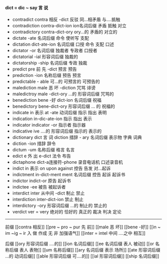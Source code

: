 #### dict = dic ~ say 言 说

- contradict  contra  相反 -dict 反驳 同...相矛盾 与....抵触
- contradiction contra-dict-ion ion名词后缀 矛盾 抵触 对立
- contradictory contra-dict-ory ory...的  矛盾的 对立的
- dictate -ate 名词后缀 命令 使听写  支配
- dictation dict-ate-ion 名词后缀  口授 命令 支配 口述
- dictator -or 名词后缀 独裁者 专政者 口授者
- dictatorial -ial 形容词后缀 独裁的 
- dictatorship -ship 名词后缀 专政 独裁
- predict pre 前 先 -dict 预言  预告
- prediction -ion 名称后缀 预告 预言
- predictable - able 可...的 可预言的 可预告的
- malediction male 恶 坏 -diction 咒骂 诽谤
- maledictroy male -dict-ory ...的 形容词后缀 咒骂的
- benediction bene -好 dict-ion 名词后缀 祝福
- benedictory bene-dict-ory  形容词后缀  ... 的  祝福的
- indicate in 表示 at -ate 动词后缀  指示 指出 表明
- indication in-dic-ate-ion 指示 指出 表示
- indicator indicator -or 指示者 指示器
- indicative ive ....的 形容词后缀 指示的 表示的
- dictionary  dict 言 词 diction  措辞  - ary 名词后缀 表示物  字典 词典
- diction -ion  措辞 辞令
- dictum  -um 名称后缀 格言 名言
- edict e 外 出  e-dict  法令 布告
- dictaphone dict-a连接符-phone  录音电话机 口述录音机
- indict in 表示 on upon against 控告 告发 对...起诉
- indictment in-dict-ment ment 名词后缀  控告 起诉 起诉书
- indictor indict-or 原告 起诉书
- indictee -ee 被告 被起诉者
- interdict inter 从中间 -dict  制止 禁止
- interdiction inter-dict-ion 禁止 制止
- interdictory -ory 形容词后缀 ...的 制止的 禁止的
- verdict ver = very 绝对的  恰好的 真正的  裁决 判决 定论

---
前缀
[[contra  相反]]
[[pre  ~ pro ~ pur 先 前]]
[[male 恶 坏]]
[[bene -好]]
[[in  ~ im ~ig ~ ir 入 做 作成  无 非 加强语气]]
[[inter = intel 中间 ....之中 相互]]

后缀
[[ory 形容词后缀 ....的]]
[[ion  名词后缀]]
[[ee 名词后缀 表人 被动]]
[[or 名称后缀 表人 表物]]
[[um 名称后缀]]
[[ary 名词后缀 表示 场所]]
[[ate 形容词后缀  ...的 动词后缀]]
[[able  形容词后缀 可....的]]
[[ial 形容词后缀]]
[[ship 名词后缀]]


